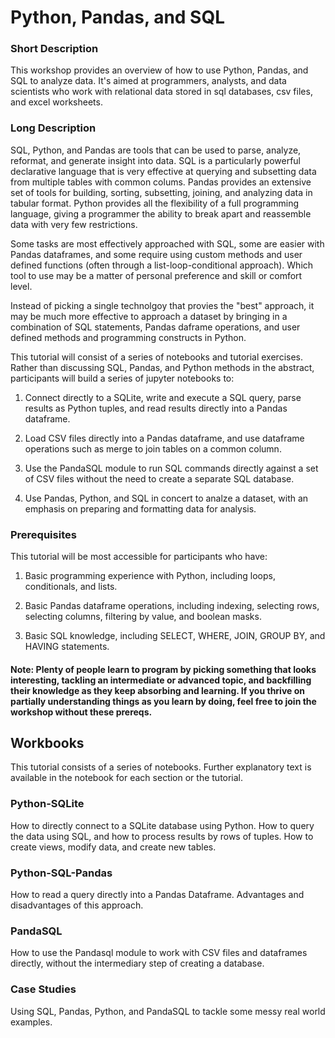 # Python, Pandas, and SQL

### Short Description

This workshop provides an overview of how to use Python, Pandas, and SQL to analyze data. It's aimed at programmers, analysts,
and data scientists who work with relational data stored in sql databases, csv files, and excel worksheets. 

### Long Description

SQL, Python, and Pandas are tools that can be used to parse, analyze, reformat, and generate insight into data. SQL is a particularly powerful declarative language that is very effective at querying and subsetting data from multiple tables with common colums. Pandas provides an extensive set of tools for building, sorting, subsetting, joining, and analyzing data in tabular format. Python provides all the flexibility of a full programming language, giving a programmer the ability to break apart and reassemble data with very few restrictions. 

Some tasks are most effectively approached with SQL, some are easier with Pandas dataframes, and some require using custom methods and user defined functions (often through a list-loop-conditional approach). Which tool to use may be a matter of personal preference and skill or comfort level. 

Instead of picking a single technolgoy that provies the "best" approach, it may be much more effective to approach a dataset by bringing in a combination of SQL statements, Pandas daframe operations, and user defined methods and programming constructs in Python.

This tutorial will consist of a series of notebooks and tutorial exercises. Rather than discussing SQL, Pandas, and Python methods in the abstract, participants will build a series of jupyter notebooks to:

1. Connect directly to a SQLite, write and execute a SQL query, parse results as Python tuples, and read results directly into a Pandas dataframe.

2. Load CSV files directly into a Pandas dataframe, and use dataframe operations such as merge to join tables on a common column.

3. Use the PandaSQL module to run SQL commands directly against a set of CSV files without the need to create a separate SQL database.

4. Use Pandas, Python, and SQL in concert to analze a dataset, with an emphasis on preparing and formatting data for analysis.

### Prerequisites

This tutorial will be most accessible for participants who have:

1. Basic programming experience with Python, including loops, conditionals, and lists. 

2. Basic Pandas dataframe operations, including indexing, selecting rows, selecting columns, filtering by value, and boolean masks. 

3. Basic SQL knowledge, including SELECT, WHERE, JOIN, GROUP BY, and HAVING statements.

#### Note: Plenty of people learn to program by picking something that looks interesting, tackling an intermediate or advanced topic, and backfilling their knowledge as they keep absorbing and learning. If you thrive on partially understanding things as you learn by doing, feel free to join the workshop without these prereqs. 

## Workbooks

This tutorial consists of a series of notebooks. Further explanatory text is available in the notebook for each section or the tutorial. 

### Python-SQLite

How to directly connect to a SQLite database using Python. How to query the data using SQL, and how to process results by rows of tuples. How to create views, modify data, and create new tables.

### Python-SQL-Pandas

How to read a query directly into a Pandas Dataframe. Advantages and disadvantages of this approach.

### PandaSQL

How to use the Pandasql module to work with CSV files and dataframes directly, without the intermediary step of creating a database.

### Case Studies

Using SQL, Pandas, Python, and PandaSQL to tackle some messy real world examples.
